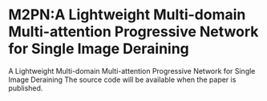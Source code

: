 # M2PN:A Lightweight Multi-domain Multi-attention Progressive Network for Single Image Deraining
A Lightweight Multi-domain Multi-attention Progressive Network for Single Image Deraining
The source code will be available when the paper is published.
